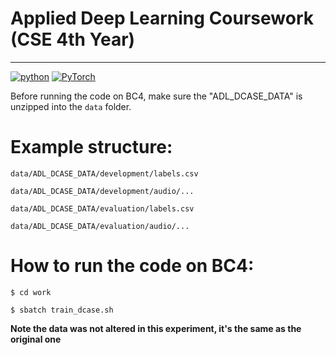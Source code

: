 # Applied Deep Learning Coursework (CSE 4th Year)
-----------------------------------------------------------------------------------
[![python](https://img.shields.io/badge/python-3.7.3-blue?style=plastic&logo=python)](https://www.python.org/downloads/release/python-373/)
[![PyTorch](https://img.shields.io/badge/PyTorch-1.10-orange?logo=PyTorch)](https://github.com/pytorch/pytorch/releases/tag/v1.10.0)

Before running the code on BC4, make sure the "ADL_DCASE_DATA" is unzipped into the `data` folder.
# Example structure:
`data/ADL_DCASE_DATA/development/labels.csv`

`data/ADL_DCASE_DATA/development/audio/...`

`data/ADL_DCASE_DATA/evaluation/labels.csv`

`data/ADL_DCASE_DATA/evaluation/audio/...`

# How to run the code on BC4:
`$ cd work`

`$ sbatch train_dcase.sh`





**Note the data was not altered in this experiment, it's the same as the original one**
